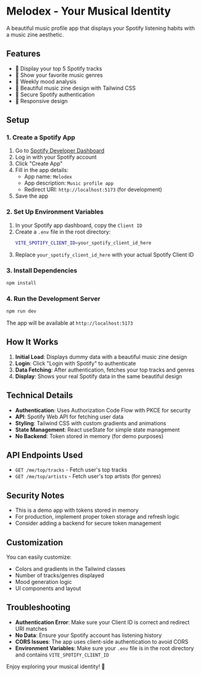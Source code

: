 # Melodex - Your Musical Identity

A beautiful music profile app that displays your Spotify listening habits with a music zine aesthetic.

## Features

- 🎵 Display your top 5 Spotify tracks
- 🎨 Show your favorite music genres
- 🌟 Weekly mood analysis
- 🎨 Beautiful music zine design with Tailwind CSS
- 🔐 Secure Spotify authentication
- 📱 Responsive design

## Setup

### 1. Create a Spotify App

1. Go to [Spotify Developer Dashboard](https://developer.spotify.com/dashboard)
2. Log in with your Spotify account
3. Click "Create App"
4. Fill in the app details:
   - App name: `Melodex`
   - App description: `Music profile app`
   - Redirect URI: `http://localhost:5173` (for development)
5. Save the app

### 2. Set Up Environment Variables

1. In your Spotify app dashboard, copy the `Client ID`
2. Create a `.env` file in the root directory:
   ```bash
   VITE_SPOTIFY_CLIENT_ID=your_spotify_client_id_here
   ```
3. Replace `your_spotify_client_id_here` with your actual Spotify Client ID

### 3. Install Dependencies

```bash
npm install
```

### 4. Run the Development Server

```bash
npm run dev
```

The app will be available at `http://localhost:5173`

## How It Works

1. **Initial Load**: Displays dummy data with a beautiful music zine design
2. **Login**: Click "Login with Spotify" to authenticate
3. **Data Fetching**: After authentication, fetches your top tracks and genres
4. **Display**: Shows your real Spotify data in the same beautiful design

## Technical Details

- **Authentication**: Uses Authorization Code Flow with PKCE for security
- **API**: Spotify Web API for fetching user data
- **Styling**: Tailwind CSS with custom gradients and animations
- **State Management**: React useState for simple state management
- **No Backend**: Token stored in memory (for demo purposes)

## API Endpoints Used

- `GET /me/top/tracks` - Fetch user's top tracks
- `GET /me/top/artists` - Fetch user's top artists (for genres)

## Security Notes

- This is a demo app with tokens stored in memory
- For production, implement proper token storage and refresh logic
- Consider adding a backend for secure token management

## Customization

You can easily customize:

- Colors and gradients in the Tailwind classes
- Number of tracks/genres displayed
- Mood generation logic
- UI components and layout

## Troubleshooting

- **Authentication Error**: Make sure your Client ID is correct and redirect URI matches
- **No Data**: Ensure your Spotify account has listening history
- **CORS Issues**: The app uses client-side authentication to avoid CORS
- **Environment Variables**: Make sure your `.env` file is in the root directory and contains `VITE_SPOTIFY_CLIENT_ID`

Enjoy exploring your musical identity! 🎵
